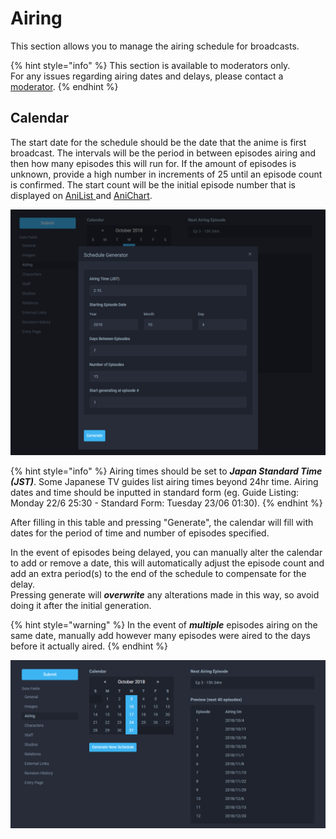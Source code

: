 # Airing

This section allows you to manage the airing schedule for broadcasts.

{% hint style="info" %}
This section is available to moderators only.  
For any issues regarding airing dates and delays, please contact a [moderator](../moderator/moderator-list.md).
{% endhint %}

## Calendar

The start date for the schedule should be the date that the anime is first broadcast. The intervals will be the period in between episodes airing and then how many episodes this will run for. If the amount of episodes is unknown, provide a high number in increments of 25 until an episode count is confirmed. The start count will be the initial episode number that is displayed on [AniList ](http://anilist.co)and [AniChart](http://anichart.net).

![The Schedule Generator panel](../.gitbook/assets/schedule_generator.png)

{% hint style="info" %}
Airing times should be set to _**Japan Standard Time \(JST\)**_. Some Japanese TV guides list airing times beyond 24hr time. Airing dates and time should be inputted in standard form \(eg. Guide Listing: Monday 22/6 25:30 - Standard Form: Tuesday 23/06 01:30\).
{% endhint %}

After filling in this table and pressing "Generate", the calendar will fill with dates for the period of time and number of episodes specified.

In the event of episodes being delayed, you can manually alter the calendar to add or remove a date, this will automatically adjust the episode count and add an extra period\(s\) to the end of the schedule to compensate for the delay.  
Pressing generate will _**overwrite**_ any alterations made in this way, so avoid doing it after the initial generation.

{% hint style="warning" %}
In the event of _**multiple**_ episodes airing on the same date, manually add however many episodes were aired to the days before it actually aired.
{% endhint %}

![The airing schedule for the &apos;Ao Buta&apos; anime](../.gitbook/assets/calendar.png)

